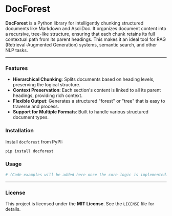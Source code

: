 # DocForest

**DocForest** is a Python library for intelligently chunking structured documents like Markdown and AsciiDoc. It organizes document content into a recursive, tree-like structure, ensuring that each chunk retains its full contextual path from its parent headings. This makes it an ideal tool for RAG (Retrieval-Augmented Generation) systems, semantic search, and other NLP tasks.

-----

### Features

  * **Hierarchical Chunking**: Splits documents based on heading levels, preserving the logical structure.
  * **Context Preservation**: Each section's content is linked to all its parent headings, providing rich context.
  * **Flexible Output**: Generates a structured "forest" or "tree" that is easy to traverse and process.
  * **Support for Multiple Formats**: Built to handle various structured document types.

### Installation

Install `docforest` from PyPI:

```bash
pip install docforest
```

### Usage

```python
# (Code examples will be added here once the core logic is implemented.)
```

-----

### License

This project is licensed under the **MIT License**. See the `LICENSE` file for details.
